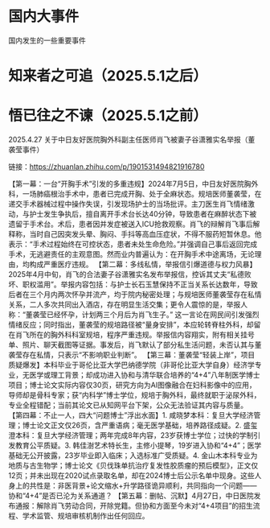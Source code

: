 # 国内大事件
国内发生的一些重要事件

# 知来者之可追（2025.5.1之后）


# 悟已往之不谏（2025.5.1之前）
2025.4.27
关于中日友好医院胸外科副主任医师肖飞被妻子谷潇雅实名举报（董袭莹事件）

链接：https://zhuanlan.zhihu.com/p/1901531494821916780

【第一幕：一台“开胸手术”引发的多重违规】2024年7月5日，中日友好医院胸外科，一场肺癌根治手术中，患者已完成开胸、处于全麻状态。规培医师董袭莹，在递交手术器械过程中操作失误，引发现场护士的当场批评。主刀医生肖飞情绪激动，与护士发生争执后，擅自离开手术台长达40分钟，导致患者在麻醉状态下被遗留于手术台。术后，患者因并发症被送入ICU抢救观察。肖飞的辩解肖飞事后解释称，当时自己因突发头晕、胸闷、手抖等高血压症状，不得不服药短暂休息。他表示：“手术过程始终在可控状态，患者未处生命危险。”并强调自己事后返回完成手术，无逃避责任的主观意图。然而业内普遍认为：在开胸手术中途离场，无论理由，均构成严重医疗违规。
【第二幕：多线私情，举报信引爆道德与权力风暴】2025年4月中旬，肖飞的合法妻子谷潇雅实名发布举报信，控诉其丈夫“私德败坏、职权滥用”。举报内容包括：与护士长石玉慧保持不正当关系长达数年，导致后者在三个月内两次怀孕并流产，均于院内秘密处理；与规培医师董袭莹存在私情关系，二人多次共同出入酒店，存在明显生活交集；更令人震惊的是，举报人称：“董袭莹已经怀孕，计划两三个月后为肖飞生子。” 这一言论在网民间引发强烈情绪反应；同时指出，董袭莹的规培路径被“量身安排”，本应轮转脊柱外科，却留在肖飞所在的胸外科科室规培，程序严重违规。举报信内容翔实，附有相关挂号单、照片、聊天截图等证据。事发后，肖飞默认了部分私生活问题，未否认其与董袭莹存在私情，只表示“不影响职业判断”。
【第三幕：董袭莹“轻装上岸”，项目质疑爆发】本科毕业于哥伦比亚大学巴纳德学院（非哥伦比亚大学自身）经济学专业，无医学或理工背景；却成功进入协和与清华联合培养的“4+4”八年制医学博士项目；博士论文实际内容仅30页，研究方向为AI图像融合在妇科影像中的应用，导师却是骨科专家；获“内科学”博士学位，规培于胸外科，最终就职于泌尿外科，专业全程错配；当前其论文已从知网平台下架，公众无法验证其内容与质量。
【第四幕：不止一人，四大“问题博士”浮出水面】1. 咸晓梦本科：复旦大学经济管理；博士论文正文仅26页，含严重语病；毫无医学基础，培养路径成疑。2. 盛玺澄本科：复旦大学经济管理；两年完成8年内容，23岁获博士学位；过快的学制引发教育公平质疑。3. 韩佳澍艺术特长生，主修小提琴，19岁进入协和“4+4”；医学基础无公开披露，23岁毕业即入临床；入选标准广受质疑。4. 金山木本科专业为地质与古生物学；博士论文《贝伐珠单抗治疗复发性胶质瘤的预后模型》，正文仅12页；并未出现在2020试点录取名单，却在2024博士后公示名单中现身。这些人身上的共性是：非医背景+论文缩水+升学路径诡异顺利，共同指向一个问题——协和“4+4”是否已沦为关系通道？
【第五幕：删帖、沉默】4月27日，中日医院发布通报：解除肖飞劳动合同，开除党籍。但协和方面至今未对“4+4项目”的招生流程、学术监管、规培审核机制作出任何回应。
